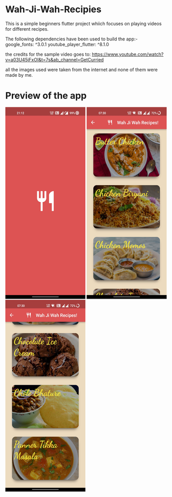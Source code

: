 # Wah-Ji-Wah-Recipies

This is a simple beginners flutter project whiich focuses on playing videos for different recipes. 

The following dependencies have been used to build the app:-
google_fonts: ^3.0.1
youtube_player_flutter: ^8.1.0

the credits for the sample video goes to: https://www.youtube.com/watch?v=a03U45jFxOI&t=7s&ab_channel=GetCurried

all the images used were taken from the internet and none of them were made by me.

# Preview of the app

<img src ="Screenshots/Splash%20Page.jpg" width="250" height="600">
<img src ="Screenshots/itemlist1.jpg" width="250" height="600">
<img src ="Screenshots/itemlist2.jpg" width="250" height="600">